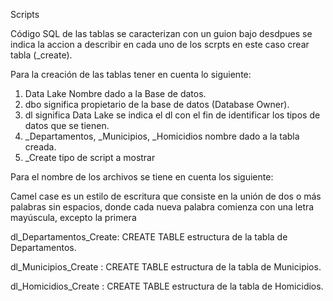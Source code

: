 Scripts

Código SQL de las tablas se caracterizan con un guion bajo desdpues se indica la accion a describir en cada uno de los scrpts en este caso crear tabla (_create).

Para la creación de las tablas tener en cuenta lo siguiente:

1. Data Lake Nombre dado a la Base de datos.
2. dbo significa propietario de la base de datos (Database Owner).
3. dl significa Data Lake se indica el dl con el fin de identificar los tipos de datos que se tienen.
4. _Departamentos, _Municipios, _Homicidios  nombre dado a la tabla creada.
5. _Create tipo de script a mostrar  

Para el nombre de los archivos se tiene en cuenta los siguiente:

Camel case es un estilo de escritura que consiste en la unión de dos o más palabras sin espacios, donde cada nueva palabra comienza con una letra mayúscula, excepto la primera

dl_Departamentos_Create: CREATE TABLE estructura de la tabla de Departamentos. 

dl_Municipios_Create : CREATE TABLE estructura de la tabla de Municipios. 

dl_Homicidios_Create : CREATE TABLE estructura de la tabla de Homicidios. 
